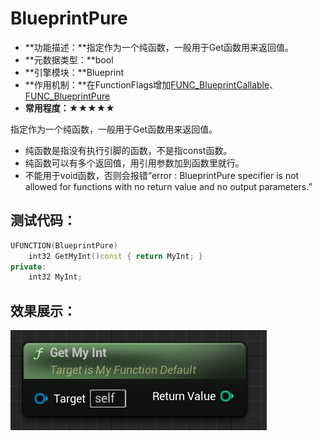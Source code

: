 # BlueprintPure

- **功能描述：**指定作为一个纯函数，一般用于Get函数用来返回值。
- **元数据类型：**bool
- **引擎模块：**Blueprint
- **作用机制：**在FunctionFlags增加[FUNC_BlueprintCallable](../../../../Flags/EFunctionFlags/FUNC_BlueprintCallable.md)、[FUNC_BlueprintPure](../../../../Flags/EFunctionFlags/FUNC_BlueprintPure.md)
- **常用程度：**★★★★★

指定作为一个纯函数，一般用于Get函数用来返回值。

- 纯函数是指没有执行引脚的函数，不是指const函数。
- 纯函数可以有多个返回值，用引用参数加到函数里就行。
- 不能用于void函数，否则会报错“error : BlueprintPure specifier is not allowed for functions with no return value and no output parameters.”

## 测试代码：

```cpp
UFUNCTION(BlueprintPure)
	int32 GetMyInt()const { return MyInt; }
private:
	int32 MyInt;
```

## 效果展示：

![Untitled](Untitled.png)